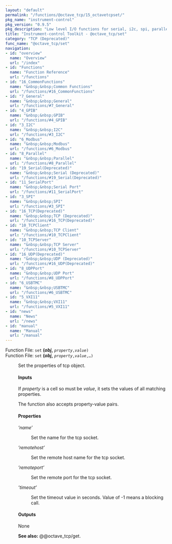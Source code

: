 ```yaml
---
layout: "default"
permalink: "/functions/@octave_tcp/15_octavetcpset/"
pkg_name: "instrument-control"
pkg_version: "0.9.5"
pkg_description: "Low level I/O functions for serial, i2c, spi, parallel, tcp, gpib, modbus, vxi11, udp and usbtmc interfaces."
title: "Instrument-control Toolkit - @octave_tcp/set"
category: "TCP (Deprecated)"
func_name: "@octave_tcp/set"
navigation:
- id: "overview"
  name: "Overview"
  url: "/index"
- id: "Functions"
  name: "Function Reference"
  url: "/functions"
- id: "16_CommonFunctions"
  name: "&nbsp;&nbsp;Common Functions"
  url: "/functions/#16_CommonFunctions"
- id: "7_General"
  name: "&nbsp;&nbsp;General"
  url: "/functions/#7_General"
- id: "4_GPIB"
  name: "&nbsp;&nbsp;GPIB"
  url: "/functions/#4_GPIB"
- id: "3_I2C"
  name: "&nbsp;&nbsp;I2C"
  url: "/functions/#3_I2C"
- id: "6_Modbus"
  name: "&nbsp;&nbsp;Modbus"
  url: "/functions/#6_Modbus"
- id: "8_Parallel"
  name: "&nbsp;&nbsp;Parallel"
  url: "/functions/#8_Parallel"
- id: "19_Serial(Deprecated)"
  name: "&nbsp;&nbsp;Serial (Deprecated)"
  url: "/functions/#19_Serial(Deprecated)"
- id: "11_SerialPort"
  name: "&nbsp;&nbsp;Serial Port"
  url: "/functions/#11_SerialPort"
- id: "3_SPI"
  name: "&nbsp;&nbsp;SPI"
  url: "/functions/#3_SPI"
- id: "16_TCP(Deprecated)"
  name: "&nbsp;&nbsp;TCP (Deprecated)"
  url: "/functions/#16_TCP(Deprecated)"
- id: "10_TCPClient"
  name: "&nbsp;&nbsp;TCP Client"
  url: "/functions/#10_TCPClient"
- id: "10_TCPServer"
  name: "&nbsp;&nbsp;TCP Server"
  url: "/functions/#10_TCPServer"
- id: "16_UDP(Deprecated)"
  name: "&nbsp;&nbsp;UDP (Deprecated)"
  url: "/functions/#16_UDP(Deprecated)"
- id: "8_UDPPort"
  name: "&nbsp;&nbsp;UDP Port"
  url: "/functions/#8_UDPPort"
- id: "6_USBTMC"
  name: "&nbsp;&nbsp;USBTMC"
  url: "/functions/#6_USBTMC"
- id: "5_VXI11"
  name: "&nbsp;&nbsp;VXI11"
  url: "/functions/#5_VXI11"
- id: "news"
  name: "News"
  url: "/news"
- id: "manual"
  name: "Manual"
  url: "/manual"
---
```

<dl class="first-deftypefn">
<dt class="deftypefn" id="index-_0028obj_002c"><span class="category-def">Function File: </span><span><code class="def-type">set</code> <strong class="def-name">(<var class="var">obj</var>,</strong> <code class="def-code-arguments"><var class="var">property</var>,<var class="var">value</var>)</code><a class="copiable-link" href="#index-_0028obj_002c"></a></span></dt>
<dt class="deftypefnx def-cmd-deftypefn" id="index-_0028obj_002c-1"><span class="category-def">Function File: </span><span><code class="def-type">set</code> <strong class="def-name">(<var class="var">obj</var>,</strong> <code class="def-code-arguments"><var class="var">property</var>,<var class="var">value</var>,&hellip;)</code><a class="copiable-link" href="#index-_0028obj_002c-1"></a></span></dt>
<dd><p>Set the properties of tcp object.
</p>
<h4 class="subsubheading" id="Inputs"><span>Inputs<a class="copiable-link" href="#Inputs"></a></span></h4>
<p>If <var class="var">property</var> is a cell so must be <var class="var">value</var>, it sets the values of
 all matching properties.
</p>
<p>The function also accepts property-value pairs.
</p>
<h4 class="subsubheading" id="Properties"><span>Properties<a class="copiable-link" href="#Properties"></a></span></h4>
<dl class="table">
<dt><var class="var">&rsquo;name&rsquo;</var></dt>
<dd><p>Set the name for the tcp socket.
</p>
</dd>
<dt><var class="var">&rsquo;remotehost&rsquo;</var></dt>
<dd><p>Set the remote host name for the tcp socket.
</p>
</dd>
<dt><var class="var">&rsquo;remoteport&rsquo;</var></dt>
<dd><p>Set the remote port for the tcp socket.
</p>
</dd>
<dt><var class="var">&rsquo;timeout&rsquo;</var></dt>
<dd><p>Set the timeout value in seconds. Value of -1 means a
 blocking call.
</p>
</dd>
</dl>

<h4 class="subsubheading" id="Outputs"><span>Outputs<a class="copiable-link" href="#Outputs"></a></span></h4>
<p>None
</p>

<p><strong class="strong">See also:</strong> @@octave_tcp/get.
 </p></dd></dl>